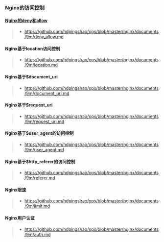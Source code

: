 ### Nginx的访问控制

#### [Nginx的deny和allow](https://github.com/hdpingshao/ops/blob/master/nginx/documents/9m/deny_allow.md)

> * https://github.com/hdpingshao/ops/blob/master/nginx/documents/9m/deny_allow.md

#### Nginx基于location访问控制
    
> * https://github.com/hdpingshao/ops/blob/master/nginx/documents/9m/location.md

#### Nginx基于$document_uri

> * https://github.com/hdpingshao/ops/blob/master/nginx/documents/9m/document_uri.md

#### Nginx基于$request_uri

> * https://github.com/hdpingshao/ops/blob/master/nginx/documents/9m/request_uri.md

#### Nginx基于$user_agent的访问控制

> * https://github.com/hdpingshao/ops/blob/master/nginx/documents/9m/user_agent.md
    
#### Nginx基于$http_referer的访问控制

> * https://github.com/hdpingshao/ops/blob/master/nginx/documents/9m/referer.md

#### Nginx限速

> * https://github.com/hdpingshao/ops/blob/master/nginx/documents/9m/limit.md

#### Nginx用户认证

> * https://github.com/hdpingshao/ops/blob/master/nginx/documents/9m/auth.md